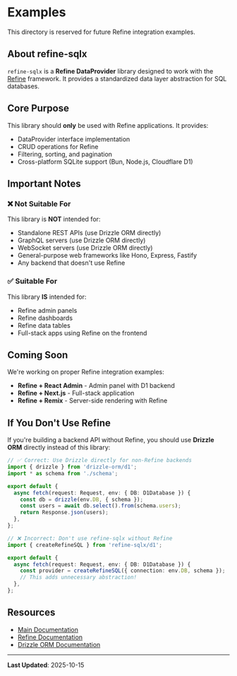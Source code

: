 # Examples

This directory is reserved for future Refine integration examples.

## About refine-sqlx

`refine-sqlx` is a **Refine DataProvider** library designed to work with the [Refine](https://refine.dev/) framework. It provides a standardized data layer abstraction for SQL databases.

## Core Purpose

This library should **only** be used with Refine applications. It provides:

- DataProvider interface implementation
- CRUD operations for Refine
- Filtering, sorting, and pagination
- Cross-platform SQLite support (Bun, Node.js, Cloudflare D1)

## Important Notes

### ❌ Not Suitable For

This library is **NOT** intended for:

- Standalone REST APIs (use Drizzle ORM directly)
- GraphQL servers (use Drizzle ORM directly)
- WebSocket servers (use Drizzle ORM directly)
- General-purpose web frameworks like Hono, Express, Fastify
- Any backend that doesn't use Refine

### ✅ Suitable For

This library **IS** intended for:

- Refine admin panels
- Refine dashboards
- Refine data tables
- Full-stack apps using Refine on the frontend

## Coming Soon

We're working on proper Refine integration examples:

- **Refine + React Admin** - Admin panel with D1 backend
- **Refine + Next.js** - Full-stack application
- **Refine + Remix** - Server-side rendering with Refine

## If You Don't Use Refine

If you're building a backend API without Refine, you should use **Drizzle ORM** directly instead of this library:

```typescript
// ✅ Correct: Use Drizzle directly for non-Refine backends
import { drizzle } from 'drizzle-orm/d1';
import * as schema from './schema';

export default {
  async fetch(request: Request, env: { DB: D1Database }) {
    const db = drizzle(env.DB, { schema });
    const users = await db.select().from(schema.users);
    return Response.json(users);
  },
};
```

```typescript
// ❌ Incorrect: Don't use refine-sqlx without Refine
import { createRefineSQL } from 'refine-sqlx/d1';

export default {
  async fetch(request: Request, env: { DB: D1Database }) {
    const provider = createRefineSQL({ connection: env.DB, schema });
    // This adds unnecessary abstraction!
  },
};
```

## Resources

- [Main Documentation](../../README.md)
- [Refine Documentation](https://refine.dev/docs/)
- [Drizzle ORM Documentation](https://orm.drizzle.team/)

---

**Last Updated**: 2025-10-15
